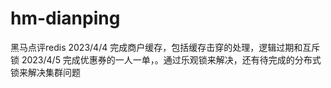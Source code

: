 # hm-dianping
黑马点评redis
2023/4/4  完成商户缓存，包括缓存击穿的处理，逻辑过期和互斥锁
2023/4/5  完成优惠券的一人一单，。通过乐观锁来解决，还有待完成的分布式锁来解决集群问题
